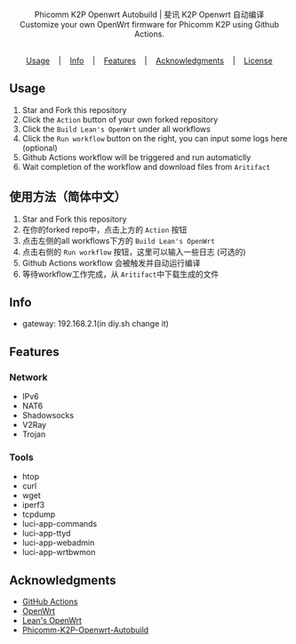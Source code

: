 <p align=center>
  <br>
  <span>Phicomm K2P Openwrt Autobuild | 斐讯 K2P Openwrt 自动编译 </span>
  <br>
  <span>Customize your own OpenWrt firmware for Phicomm K2P using Github Actions.</span>
  <br>
  <br>
</p>

<p align="center">
  <a href="#usage">Usage</a>
  &nbsp;&nbsp;&nbsp;|&nbsp;&nbsp;&nbsp;
  <a href="#info">Info</a>
  &nbsp;&nbsp;&nbsp;|&nbsp;&nbsp;&nbsp;
  <a href="#features">Features</a>
  &nbsp;&nbsp;&nbsp;|&nbsp;&nbsp;&nbsp;
  <a href="#acknowledgments">Acknowledgments</a>
  &nbsp;&nbsp;&nbsp;|&nbsp;&nbsp;&nbsp;
  <a href="#license">License</a>
</p>


## Usage

1. Star and Fork this repository
2. Click the `Action` button of your own forked repository
3. Click the `Build Lean's OpenWrt` under all workflows
4. Click the `Run workflow` button on the right, you can input some logs here (optional)
5. Github Actions workflow will be triggered and run automaticlly
6. Wait completion of the workflow and download files from `Aritifact`

## 使用方法（简体中文）

1. Star and Fork this repository
2. 在你的forked repo中，点击上方的 `Action` 按钮 
3. 点击左侧的all workflows下方的 `Build Lean's OpenWrt`
4. 点击右侧的 `Run workflow` 按钮，这里可以输入一些日志 (可选的)
5. Github Actions workflow 会被触发并自动运行编译
6. 等待workflow工作完成，从 `Aritifact`中下载生成的文件

## Info

- gateway: 192.168.2.1(in diy.sh change it)

## Features

### Network
- IPv6
- NAT6
- Shadowsocks
- V2Ray
- Trojan

### Tools
- htop
- curl
- wget
- iperf3
- tcpdump
- luci-app-commands
- luci-app-ttyd
- luci-app-webadmin
- luci-app-wrtbwmon

## Acknowledgments

- [GitHub Actions](https://github.com/features/actions)
- [OpenWrt](https://github.com/openwrt/openwrt)
- [Lean's OpenWrt](https://github.com/coolsnowwolf/lede)
- [Phicomm-K2P-Openwrt-Autobuild](https://github.com/tjuyy/Phicomm-K2P-Openwrt-Autobuild)

